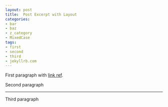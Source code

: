 ```yaml
---
layout: post
title:  Post Excerpt with Layout
categories:
- bar
- baz
- z_category
- MixedCase
tags:
- first
- second
- third
- jekyllrb.com
---
```


First paragraph with [link ref][link].

Second paragraph

---

Third paragraph

[link]: http://www.jekyll.ymlrb.com/

